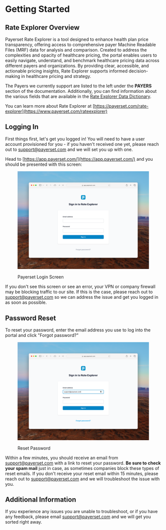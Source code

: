 # Getting Started

## Rate Explorer Overview

Payerset Rate Explorer is a tool designed to enhance health plan price transparency, offering access to comprehensive payer Machine Readable Files (MRF) data for analysis and comparison. Created to address the complexities and opacity of healthcare pricing, the portal enables users to easily navigate, understand, and benchmark healthcare pricing data across different payers and organizations. By providing clear, accessible, and actionable pricing insights, Rate Explorer supports informed decision-making in healthcare pricing and strategy.

The Payers we currently support are listed to the left under the **PAYERS** section of the documentation. Additionally, you can find information about the various fields that are available in the [Rate Explorer Data Dictionary](../data-dictionary.md).

You can learn more about Rate Explorer at [https://payerset.com/rate-explorer](https://www.payerset.com/rateexplorer)

## Logging In

First things first, let's get you logged in! You will need to have a user account provisioned for you - if you haven't received one yet, please reach out to support@payerset.com and we will set you up with one.

Head to [https://app.payerset.com/](https://app.payerset.com/) and you should be presented with this screen:

<figure><img src="../../.gitbook/assets/CleanShot 2024-03-19 at 17.06.23@2x.png" alt=""><figcaption><p>Payerset Login Screen</p></figcaption></figure>

If you don't see this screen or see an error, your VPN or company firewall may be blocking traffic to our site. If this is the case, please reach out to support@payerset.com so we can address the issue and get you logged in as soon as possible.

## Password Reset

To reset your password, enter the email address you use to log into the portal and click "Forgot password?"

<figure><img src="../../.gitbook/assets/CleanShot 2024-03-19 at 17.08.13@2x.png" alt=""><figcaption><p>Reset Password</p></figcaption></figure>

Within a few minutes, you should receive an email from support@payerset.com with a link to reset your password. **Be sure to check your spam mail** just in case, as sometimes companies block these types of reset emails. If you don't receive your reset email within 15 minutes, please reach out to support@payerset.com and we will troubleshoot the issue with you.

## Additional Information

If you experience any issues you are unable to troubleshoot, or if you have any feedback, please email support@payerset.com and we will get you sorted right away.
